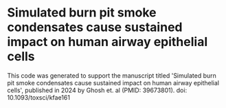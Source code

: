 # Simulated burn pit smoke condensates cause sustained impact on human airway epithelial cells

This code was generated to support the manuscript titled 'Simulated burn pit smoke condensates cause sustained impact on human airway epithelial cells', published in 2024 by Ghosh et. al (PMID: 39673801). doi: 10.1093/toxsci/kfae161
